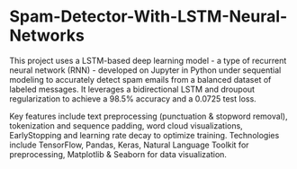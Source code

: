 # Spam-Detector-With-LSTM-Neural-Networks

This project uses a LSTM-based deep learning model - a type of recurrent neural network (RNN) - developed on Jupyter in Python under sequential modeling to accurately detect spam emails from a balanced dataset of labeled messages. It leverages a bidirectional LSTM and droupout regularization to achieve a 98.5% accuracy and a 0.0725 test loss.

Key features include text preprocessing (punctuation & stopword removal), tokenization and sequence padding, word cloud visualizations, EarlyStopping and learning rate decay to optimize training. Technologies include TensorFlow, Pandas, Keras, Natural Language Toolkit for preprocessing, Matplotlib & Seaborn for data visualization. 


